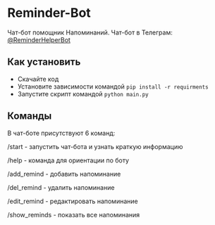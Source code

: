 # Reminder-Bot
Чат-бот помощник Напоминаний. Чат-бот в Телеграм: [@ReminderHelperBot](https://t.me/ReminderHelperBot)

## Как установить

- Скачайте код
- Установите зависимости командой `pip install -r requirments`
- Запустите скрипт командой `python main.py`

## Команды
В чат-боте присутствуют 6 команд:

/start - запустить чат-бота и узнать краткую информацию

/help - команда для ориентации по боту

/add_remind - добавить напоминание

/del_remind - удалить напоминание

/edit_remind - редактировать напоминание

/show_reminds - показать все напоминания
